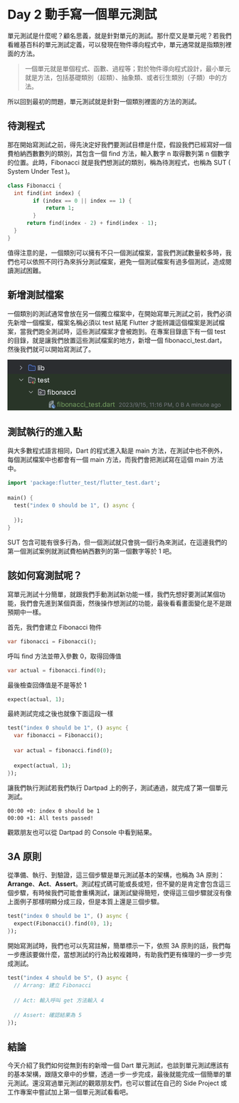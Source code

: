 # Day 2 動手寫一個單元測試

單元測試是什麼呢？顧名思義，就是針對單元的測試。那什麼又是單元呢？若我們看維基百科的單元測試定義，可以發現在物件導向程式中，單元通常就是指類別裡面的方法。

> 一個單元就是單個程式、函數、過程等；對於物件導向程式設計，最小單元就是方法，包括基礎類別（超類）、抽象類、或者衍生類別（子類）中的方法。
> 

所以回到最初的問題，單元測試就是針對一個類別裡面的方法的測試。

## 待測程式

那在開始寫測試之前，得先決定好我們要測試目標是什麼，假設我們已經寫好一個費柏納西數數列的類別，其包含一個 find 方法，輸入數字 n 取得數列第 n 個數字的位置。此時，Fibonacci 就是我們想測試的類別，稱為待測程式，也稱為 SUT ( System Under Test )。

```dart
class Fibonacci {
  int find(int index) {
		if (index == 0 || index == 1) {
			return 1;
		}
	  return find(index - 2) + find(index - 1);
  }
}
```

值得注意的是，一個類別可以擁有不只一個測試檔案，當我們測試數量較多時，我們也可以依照不同行為來拆分測試檔案，避免一個測試檔案有過多個測試，造成閱讀測試困難。

## 新增測試檔案

一個類別的測試通常會放在另一個獨立檔案中，在開始寫單元測試之前，我們必須先新增一個檔案，檔案名稱必須以 test 結尾 Flutter 才能辨識這個檔案是測試檔案，當我們跑全測試時，這些測試檔案才會被跑到。在專案目錄底下有一個 test 的目錄，就是讓我們放置這些測試檔案的地方，新增一個 fibonacci_test.dart，然後我們就可以開始寫測試了。

![Untitled](Day%202%20%E5%8B%95%E6%89%8B%E5%AF%AB%E4%B8%80%E5%80%8B%E5%96%AE%E5%85%83%E6%B8%AC%E8%A9%A6/Untitled.png)

## 測試執行的進入點

與大多數程式語言相同，Dart 的程式進入點是 main 方法，在測試中也不例外，每個測試檔案中也都會有一個 main 方法，而我們會把測試寫在這個 main 方法中。

```dart
import 'package:flutter_test/flutter_test.dart';

main() {
  test("index 0 should be 1", () async {
    
  });
}
```

SUT 包含可能有很多行為，但一個測試就只會挑一個行為來測試，在這邊我們的第一個測試案例就測試費柏納西數列的第一個數字等於 1 吧。

## 該如何寫測試呢？

寫單元測試十分簡單，就跟我們手動測試新功能一樣，我們先想好要測試某個功能，我們會先進到某個頁面，然後操作想測試的功能，最後看看畫面變化是不是跟預期中一樣。

首先，我們會建立 Fibonacci 物件

```dart
var fibonacci = Fibonacci();
```

呼叫 find 方法並帶入參數 0，取得回傳值

```dart
var actual = fibonacci.find(0);
```

最後檢查回傳值是不是等於 1

```dart
expect(actual, 1);
```

最終測試完成之後也就像下面這段一樣

```dart
test("index 0 should be 1", () async {
  var fibonacci = Fibonacci();
  
  var actual = fibonacci.find(0);
  
  expect(actual, 1);
});
```

讓我們執行測試若我們執行 Dartpad 上的例子，測試通過，就完成了第一個單元測試。

```
00:00 +0: index 0 should be 1
00:00 +1: All tests passed!
```

觀眾朋友也可以從 Dartpad 的 Console 中看到結果。

## 3A 原則

從準備、執行、到驗證，這三個步驟是單元測試基本的架構，也稱為 3A 原則：**Arrange**、**Act**、**Assert**。測試程式碼可能或長或短，但不變的是肯定會包含這三個步驟，有時候我們可能會重構測試，讓測試變得簡短，使得這三個步驟就沒有像上面例子那樣明顯分成三段，但是本質上還是三個步驟。

```dart
test("index 0 should be 1", () async {
  expect(Fibonacci().find(0), 1);
});
```

開始寫測試時，我們也可以先寫註解，簡單標示一下，依照 3A 原則的話，我們每一步應該要做什麼，當想測試的行為比較複雜時，有助我們更有條理的一步一步完成測試。

```dart
test("index 4 should be 5", () async {
  // Arrang: 建立 Fibonacci

  // Act: 輸入呼叫 get 方法輸入 4
  
  // Assert: 確認結果為 5
});
```

## 結論

今天介紹了我們如何從無到有的新增一個 Dart 單元測試，也談到單元測試應該有的基本架構，跟隨文章中的步驟，透過一步一步完成，最後就能完成一個簡單的單元測試。還沒寫過單元測試的觀眾朋友們，也可以嘗試在自己的 Side Project 或工作專案中嘗試加上第一個單元測試看看吧。